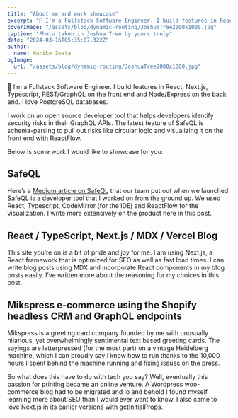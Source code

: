```yaml
---
title: "About me and work showcase"
excerpt: "👋 I’m a Fullstack Software Engineer. I build features in React, Next.js, Typescript, REST/GraphQL on the front end and Node/Express on the back end. I love PostgreSQL databases. I work on an open source developer tool that helps developers identify security risks in their GraphQL APIs."
coverImage: "/assets/blog/dynamic-routing/JoshuaTree2000x1000.jpg"
caption: "Photo taken in Joshua Tree by yours truly"
date: "2024-03-16T05:35:07.322Z"
author:
  name: Mariko Iwata
ogImage:
  url: "/assets/blog/dynamic-routing/JoshuaTree2000x1000.jpg"
---
```



👋 I’m a Fullstack Software Engineer. I build features in React, Next.js, Typescript, REST/GraphQL on the front end and Node/Express on the back end. I love PostgreSQL databases. 

I work on an open source developer tool that helps developers identify security risks in their GraphQL APIs. The latest feature of SafeQL is schema-parsing to pull out risks like circular logic and visualizing it on the front end with ReactFlow.

Below is some work I would like to showcase for you:

## SafeQL
Here’s a [Medium article on SafeQL](https://medium.com/@egkopin/introducing-safeql-7fe98fb3598d) that our team put out when we launched. SafeQL is a developer tool that I worked on from the ground up. We used React, Typescript, CodeMirror (for the IDE) and ReactFlow for the visualization. I write more extensively on the product here in this post. 


## React / TypeScript, Next.js / MDX / Vercel Blog
This site you’re on is a bit of pride and joy for me. I am using Next.js, a React framework that is optimized for SEO as well as fast load times. I can write blog posts using MDX and incorporate React components in my blog posts easily. I’ve written more about the reasoning for my choices in this post.


## Mikspress e-commerce using the Shopify headless CRM and GraphQL endpoints

Mikspress is a greeting card company founded by me with unusually hilarious, yet overwhelmingly sentimental text based greeting cards. The sayings are letterpressed (for the most part) on a vintage Heidelberg machine, which I can proudly say I know how to run thanks to the 10,000 hours I spent behind the machine running and fixing issues on the press.

So what does this have to do with tech you say? Well, eventually this passion for printing became an online venture. A Wordpress woo-commerce blog had to be migrated and lo and behold I found myself learning more about SEO than I would ever want to know. I also came to love Next.js in its earlier versions with getInitialProps. 
